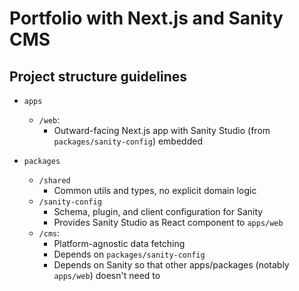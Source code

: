 # Portfolio with Next.js and Sanity CMS

## Project structure guidelines

* `apps`
    * `/web`:
        * Outward-facing Next.js app with Sanity Studio (from `packages/sanity-config`) embedded

* `packages`
    * `/shared`
        * Common utils and types, no explicit domain logic
    * `/sanity-config`
        * Schema, plugin, and client configuration for Sanity
        * Provides Sanity Studio as React component to `apps/web`
    * `/cms`:
        * Platform-agnostic data fetching
        * Depends on `packages/sanity-config`
        * Depends on Sanity so that other apps/packages (notably `apps/web`) doesn't need to
